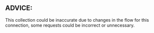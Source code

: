 ## ADVICE:

This collection could be inaccurate due to changes in the flow for this connection, some requests could be incorrect or unnecessary.